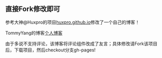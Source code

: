 
## 直接Fork修改即可

参考大神@Huxpro的项目[huxpro.github.io](https://github.com/Huxpro/huxpro.github.io)修改了一个自己的博客！

TommyYang的博客[个人博客](http://blog.tommyyang.cn)

由于多说不支持评论，该博客将评论组件改成了友言；具体修改请Fork该项目后，下载项目，然后checkout分支gh-pages!
